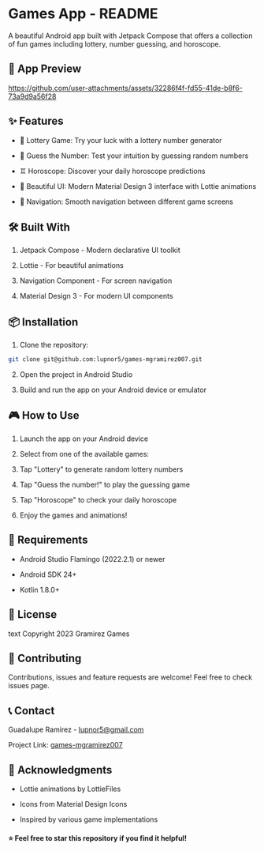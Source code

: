 # Games App - README

A beautiful Android app built with Jetpack Compose that offers a collection of fun games including lottery, number guessing, and horoscope.

## 📱 App Preview

https://github.com/user-attachments/assets/32286f4f-fd55-41de-b8f6-73a9d9a56f28

## ✨ Features

  - 🎰 Lottery Game: Try your luck with a lottery number generator

  - 🔢 Guess the Number: Test your intuition by guessing random numbers

  - ♊ Horoscope: Discover your daily horoscope predictions

  - 🎨 Beautiful UI: Modern Material Design 3 interface with Lottie animations

  - 🧭 Navigation: Smooth navigation between different game screens

## 🛠️ Built With

1. Jetpack Compose - Modern declarative UI toolkit

2. Lottie - For beautiful animations

3. Navigation Component - For screen navigation

4. Material Design 3 - For modern UI components

## 📦 Installation

1. Clone the repository:

```bash
git clone git@github.com:lupnor5/games-mgramirez007.git
```
2. Open the project in Android Studio

3. Build and run the app on your Android device or emulator

## 🎮 How to Use

1. Launch the app on your Android device

2. Select from one of the available games:

3. Tap "Lottery" to generate random lottery numbers

4. Tap "Guess the number!" to play the guessing game

5. Tap "Horoscope" to check your daily horoscope

6. Enjoy the games and animations!

## 🔧 Requirements

  * Android Studio Flamingo (2022.2.1) or newer

  * Android SDK 24+

  * Kotlin 1.8.0+

## 📄 License
text
Copyright 2023 Gramirez Games

## 🤝 Contributing
Contributions, issues and feature requests are welcome! Feel free to check issues page.

## 📞 Contact

Guadalupe Ramirez - lupnor5@gmail.com

Project Link: [games-mgramirez007](https://github.com/lupnor5/games-mgramirez007)

## 🙏 Acknowledgments

  * Lottie animations by LottieFiles

  * Icons from Material Design Icons

  * Inspired by various game implementations

#### ⭐️ Feel free to star this repository if you find it helpful!

